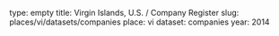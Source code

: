 type: empty
title: Virgin Islands, U.S. / Company Register
slug: places/vi/datasets/companies
place: vi
dataset: companies
year: 2014
